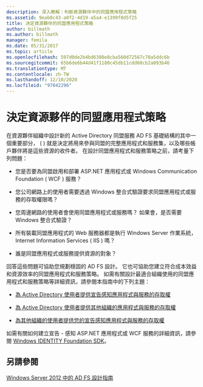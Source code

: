 ```yaml
---
description: 深入瞭解：判斷資源夥伴中的同盟應用程式策略
ms.assetid: 9eab8c43-a0f2-4d19-a5a4-e1399f0d5f25
title: 決定資源夥伴的同盟應用程式策略
author: billmath
ms.author: billmath
manager: femila
ms.date: 05/31/2017
ms.topic: article
ms.openlocfilehash: 597d0de2b4bd6380e8cba560d72567c70a5ddc6b
ms.sourcegitcommit: 65b6de6b44d41f1180c45db11cdd60cb2a093b46
ms.translationtype: MT
ms.contentlocale: zh-TW
ms.lasthandoff: 12/10/2020
ms.locfileid: "97042296"
---
```

# <a name="determine-your-federated-application-strategy-in-the-resource-partner"></a>決定資源夥伴的同盟應用程式策略

在資源夥伴組織中設計新的 Active Directory 同盟服務 AD FS 基礎結構的其中一個重要部分， \( \) 就是決定將用來參與同盟的完整應用程式和服務集，以及哪些帳戶夥伴將是這些資源的收件者。 在設計同盟應用程式和服務策略之前，請考量下列問題：

-   您是否要為同盟啟用和部署 ASP.NET 應用程式或 Windows Communication Foundation \( WCF \) 服務？

-   您公司網路上的使用者需要透過 Windows 整合式驗證要求同盟應用程式或服務的存取權限嗎？

-   您周邊網路的使用者會使用同盟應用程式或服務嗎？ 如果會，是否需要 Windows 整合式驗證？

-   所有裝載同盟應用程式的 Web 服務器都是執行 Windows Server 作業系統，Internet Information Services \( IIS \) 嗎？

-   誰是同盟應用程式或服務提供資源的對象？

回答這些問題可協助您規劃穩固的 AD FS 設計。 它也可協助您建立符合成本效益和資源效率的同盟應用程式和服務策略。 如需有關設計最適合組織使用的同盟應用程式和服務策略等詳細資訊，請參閱本指南中的下列主題：

-   [為 Active Directory 使用者提供宣告感知應用程式與服務的存取權](Provide-Your-Active-Directory-Users-Access-to-Your-Claims-Aware-Applications-and-Services.md)

-   [為 Active Directory 使用者提供其他組織的應用程式與服務的存取權](Provide-Your-Active-Directory-Users-Access-to-the-Applications-and-Services-of-Other-Organizations.md)

-   [為其他組織的使用者提供您的宣告感知應用程式與服務的存取權](Provide-Users-in-Another-Organization-Access-to-Your-Claims-Aware-Applications-and-Services.md)

如需有關如何建立宣告 \- 感知 ASP.NET 應用程式或 WCF 服務的詳細資訊，請參閱 [Windows IDENTITY Foundation SDK](https://go.microsoft.com/fwlink/?LinkId=122266)。

## <a name="see-also"></a>另請參閱
[Windows Server 2012 中的 AD FS 設計指南](AD-FS-Design-Guide-in-Windows-Server-2012.md)

